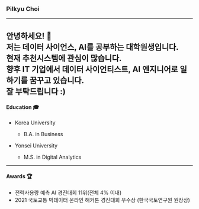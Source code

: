 ### Pilkyu Choi 
-----------------
안녕하세요! 👋 </br>
저는 데이터 사이언스, AI를 공부하는 대학원생입니다.</br>
현재 추천시스템에 관심이 많습니다.</br>
향후 IT 기업에서 데이터 사이언티스트, AI 엔지니어로 일하기를 꿈꾸고 있습니다.</br>
잘 부탁드립니다 :)</br>
------------------
#### Education 🎓 </br>
- Korea University</br>
  - B.A. in Business</br>

- Yonsei University</br>
  - M.S. in Digital Analytics</br>
------------------
#### Awards 🏆</br>
- 전력사용량 예측 AI 경진대회 11위(전체 4% 이내)</br>
- 2021 국토교통 빅데이터 온라인 해커톤 경진대회 우수상 (한국국토연구원 원장상)


<!--
**pilkyuchoi/pilkyuchoi** is a ✨ _special_ ✨ repository because its `README.md` (this file) appears on your GitHub profile.

Here are some ideas to get you started:

- 🔭 I’m currently working on ...
- 🌱 I’m currently learning ...
- 👯 I’m looking to collaborate on ...
- 🤔 I’m looking for help with ...
- 💬 Ask me about ...
- 📫 How to reach me: ...
- 😄 Pronouns: ...
- ⚡ Fun fact: ...
-->
